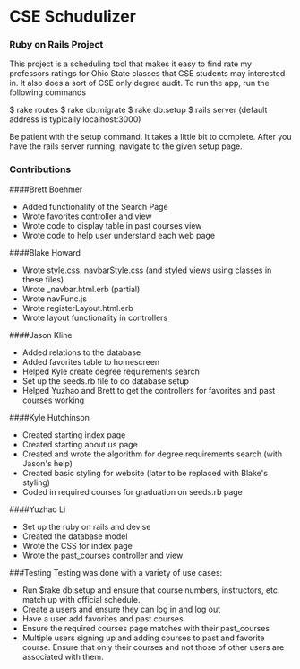 # CSE Schudulizer
### Ruby on Rails Project

This project is a scheduling tool that makes it easy to find rate my professors ratings for Ohio State classes that CSE students may interested in. It also does a sort of CSE only degree audit. To run the app, run the following commands

$ rake routes
$ rake db:migrate
$ rake db:setup
$ rails server (default address is typically localhost:3000)

Be patient with the setup command. It takes a little bit to complete. After you have the rails server running, navigate to the given setup page.

### Contributions

####Brett Boehmer
* Added functionality of the Search Page
* Wrote favorites controller and view
* Wrote code to display table in past courses view
* Wrote code to help user understand each web page

####Blake Howard
* Wrote style.css, navbarStyle.css (and styled views using classes in these files)
* Wrote \_navbar.html.erb (partial)
* Wrote navFunc.js
* Wrote registerLayout.html.erb
* Wrote layout functionality in controllers

####Jason Kline
* Added relations to the database
* Added favorites table to homescreen
* Helped Kyle create degree requirements search
* Set up the seeds.rb file to do database setup
* Helped Yuzhao and Brett to get the controllers for favorites and past courses working

####Kyle Hutchinson
* Created starting index page
* Created starting about us page
* Created and wrote the algorithm for degree requirements search (with Jason's help)
* Created basic styling for website (later to be replaced with Blake's styling)
* Coded in required courses for graduation on seeds.rb page

####Yuzhao Li
* Set up the ruby on rails and devise
* Created the database model
* Wrote the CSS for index page
* Wrote the past_courses controller and view

###Testing
Testing was done with a variety of use cases:
* Run $rake db:setup and ensure that course numbers, instructors, etc. match up with official schedule.
* Create a users and ensure they can log in and log out
* Have a user add favorites and past courses
* Ensure the required courses page matches with their past_courses
* Multiple users signing up and adding courses to past and favorite course. Ensure that only their courses and not those of other users are associated with them.
